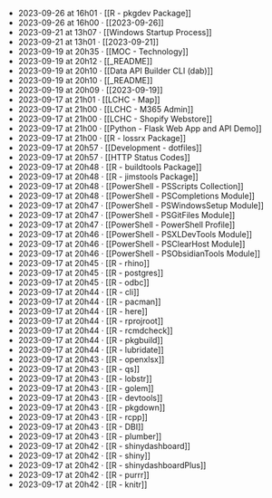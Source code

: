 - 2023-09-26 at 16h01 · [[R - pkgdev Package]]
- 2023-09-26 at 16h00 · [[2023-09-26]]
- 2023-09-21 at 13h07 · [[Windows Startup Process]]
- 2023-09-21 at 13h01 · [[2023-09-21]]
- 2023-09-19 at 20h35 · [[MOC - Technology]]
- 2023-09-19 at 20h12 · [[_README]]
- 2023-09-19 at 20h10 · [[Data API Builder CLI (dab)]]
- 2023-09-19 at 20h10 · [[_README]]
- 2023-09-19 at 20h09 · [[2023-09-19]]
- 2023-09-17 at 21h01 · [[LCHC - Map]]
- 2023-09-17 at 21h00 · [[LCHC - M365 Admin]]
- 2023-09-17 at 21h00 · [[LCHC - Shopify Webstore]]
- 2023-09-17 at 21h00 · [[Python - Flask Web App and API Demo]]
- 2023-09-17 at 21h00 · [[R - lossrx Package]]
- 2023-09-17 at 20h57 · [[Development - dotfiles]]
- 2023-09-17 at 20h57 · [[HTTP Status Codes]]
- 2023-09-17 at 20h48 · [[R - buildtools Package]]
- 2023-09-17 at 20h48 · [[R - jimstools Package]]
- 2023-09-17 at 20h48 · [[PowerShell - PSScripts Collection]]
- 2023-09-17 at 20h48 · [[PowerShell - PSCompletions Module]]
- 2023-09-17 at 20h47 · [[PowerShell - PSWindowsSetup Module]]
- 2023-09-17 at 20h47 · [[PowerShell - PSGitFiles Module]]
- 2023-09-17 at 20h47 · [[PowerShell - PowerShell Profile]]
- 2023-09-17 at 20h46 · [[PowerShell - PSXLDevTools Module]]
- 2023-09-17 at 20h46 · [[PowerShell - PSClearHost Module]]
- 2023-09-17 at 20h46 · [[PowerShell - PSObsidianTools Module]]
- 2023-09-17 at 20h45 · [[R - rhino]]
- 2023-09-17 at 20h45 · [[R - postgres]]
- 2023-09-17 at 20h45 · [[R - odbc]]
- 2023-09-17 at 20h44 · [[R - cli]]
- 2023-09-17 at 20h44 · [[R - pacman]]
- 2023-09-17 at 20h44 · [[R - here]]
- 2023-09-17 at 20h44 · [[R - rprojroot]]
- 2023-09-17 at 20h44 · [[R - rcmdcheck]]
- 2023-09-17 at 20h44 · [[R - pkgbuild]]
- 2023-09-17 at 20h44 · [[R - lubridate]]
- 2023-09-17 at 20h43 · [[R - openxlsx]]
- 2023-09-17 at 20h43 · [[R - qs]]
- 2023-09-17 at 20h43 · [[R - lobstr]]
- 2023-09-17 at 20h43 · [[R - golem]]
- 2023-09-17 at 20h43 · [[R - devtools]]
- 2023-09-17 at 20h43 · [[R - pkgdown]]
- 2023-09-17 at 20h43 · [[R - rcpp]]
- 2023-09-17 at 20h43 · [[R - DBI]]
- 2023-09-17 at 20h43 · [[R - plumber]]
- 2023-09-17 at 20h42 · [[R - shinydashboard]]
- 2023-09-17 at 20h42 · [[R - shiny]]
- 2023-09-17 at 20h42 · [[R - shinydashboardPlus]]
- 2023-09-17 at 20h42 · [[R - purrr]]
- 2023-09-17 at 20h42 · [[R - knitr]]

